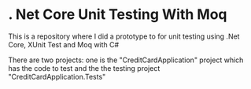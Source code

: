 # . Net Core Unit Testing With Moq
This is a repository where I did a prototype to for unit testing using .Net Core, XUnit Test and Moq with C#

There are two projects: one is the "CreditCardApplication" project which has the code to test and the the testing project "CreditCardApplication.Tests"
